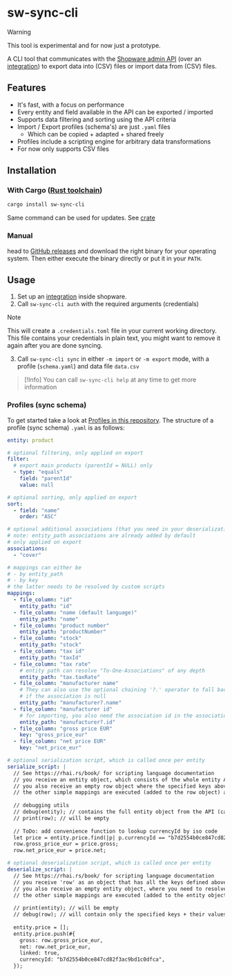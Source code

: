 # sw-sync-cli

> [!WARNING]  
> This tool is experimental and for now just a prototype.

A CLI tool that communicates with the 
[Shopware admin API](https://shopware.stoplight.io/docs/admin-api)
(over an [integration](https://docs.shopware.com/en/shopware-6-en/settings/system/integrationen?category=shopware-6-en/settings/system))
to export data into (CSV) files or import data from (CSV) files.

## Features

- It's fast, with a focus on performance
- Every entity and field available in the API can be exported / imported
- Supports data filtering and sorting using the API criteria
- Import / Export profiles (schema's) are just `.yaml` files
  - Which can be copied + adapted + shared freely
- Profiles include a scripting engine for arbitrary data transformations
- For now only supports CSV files

## Installation

### With Cargo ([Rust toolchain](https://www.rust-lang.org/learn/get-started))
```bash
cargo install sw-sync-cli
```
Same command can be used for updates. See [crate](https://crates.io/crates/sw-sync-cli)

### Manual
head to [GitHub releases](https://github.com/MalteJanz/sw-sync-cli/releases) and download the right binary for your operating system.
Then either execute the binary directly or put it in your `PATH`.

## Usage

1. Set up an [integration](https://docs.shopware.com/en/shopware-6-en/settings/system/integrationen?category=shopware-6-en/settings/system) inside shopware.
2. Call `sw-sync-cli auth` with the required arguments (credentials)

> [!Note]  
> This will create a `.credentials.toml` file in your current working directory.
> This file contains your credentials in plain text, you might want to remove it again after you are done syncing.

3. Call `sw-sync-cli sync` in either `-m import` or `-m export` mode, with a profile (`schema.yaml`) and data file `data.csv`

> [!Info]
> You can call `sw-sync-cli help` at any time to get more information

### Profiles (sync schema)

To get started take a look at [Profiles in this repository](https://github.com/MalteJanz/sw-sync-cli/tree/main/profiles).
The structure of a profile (sync schema) `.yaml` is as follows:

```yaml
entity: product

# optional filtering, only applied on export
filter:
  # export main products (parentId = NULL) only
  - type: "equals"
    field: "parentId"
    value: null

# optional sorting, only applied on export
sort:
  - field: "name"
    order: "ASC"

# optional additional associations (that you need in your deserialization script)
# note: entity_path associations are already added by default
# only applied on export
associations:
  - "cover"

# mappings can either be
# - by entity_path
# - by key
# the latter needs to be resolved by custom scripts
mappings:
  - file_column: "id"
    entity_path: "id"
  - file_column: "name (default language)"
    entity_path: "name"
  - file_column: "product number"
    entity_path: "productNumber"
  - file_column: "stock"
    entity_path: "stock"
  - file_column: "tax id"
    entity_path: "taxId"
  - file_column: "tax rate"
    # entity path can resolve "To-One-Associations" of any depth
    entity_path: "tax.taxRate"
  - file_column: "manufacturer name"
    # They can also use the optional chaining '?.' operator to fall back to null
    # if the association is null
    entity_path: "manufacturer?.name"
  - file_column: "manufacturer id"
    # for importing, you also need the association id in the association object
    entity_path: "manufacturer?.id"
  - file_column: "gross price EUR"
    key: "gross_price_eur"
  - file_column: "net price EUR"
    key: "net_price_eur"

# optional serialization script, which is called once per entity
serialize_script: |
  // See https://rhai.rs/book/ for scripting language documentation
  // you receive an entity object, which consists of the whole entity API response for that single entity
  // you also receive an empty row object where the specified keys above are missing (you need to set them)
  // the other simple mappings are executed (added to the row object) after this script
  
  // debugging utils
  // debug(entity); // contains the full entity object from the API (can be huge!)
  // print(row); // will be empty
  
  // ToDo: add convenience function to lookup currencyId by iso code
  let price = entity.price.find(|p| p.currencyId == "b7d2554b0ce847cd82f3ac9bd1c0dfca");
  row.gross_price_eur = price.gross;
  row.net_price_eur = price.net;

# optional deserialization script, which is called once per entity
deserialize_script: |
  // See https://rhai.rs/book/ for scripting language documentation
  // you receive 'row' as an object that has all the keys defined above with the corresponding value
  // you also receive an empty entity object, where you need to resolve your keys
  // the other simple mappings are executed (added to the entity object) after this script
  
  // print(entity); // will be empty
  // debug(row); // will contain only the specified keys + their values
  
  entity.price = [];
  entity.price.push(#{
    gross: row.gross_price_eur,
    net: row.net_price_eur,
    linked: true,
    currencyId: "b7d2554b0ce847cd82f3ac9bd1c0dfca",
  });
```
